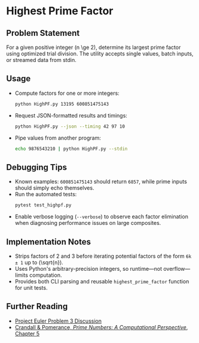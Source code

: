 # Highest Prime Factor

## Problem Statement
For a given positive integer \(n \ge 2\), determine its largest prime factor using optimized trial division. The utility accepts single values, batch inputs, or streamed data from stdin.

## Usage
- Compute factors for one or more integers:
  ```bash
  python HighPF.py 13195 600851475143
  ```
- Request JSON-formatted results and timings:
  ```bash
  python HighPF.py --json --timing 42 97 10
  ```
- Pipe values from another program:
  ```bash
  echo 9876543210 | python HighPF.py --stdin
  ```

## Debugging Tips
- Known examples: `600851475143` should return `6857`, while prime inputs should simply echo themselves.
- Run the automated tests:
  ```bash
  pytest test_highpf.py
  ```
- Enable verbose logging (`--verbose`) to observe each factor elimination when diagnosing performance issues on large composites.

## Implementation Notes
- Strips factors of 2 and 3 before iterating potential factors of the form `6k ± 1` up to \(\sqrt{n}\).
- Uses Python's arbitrary-precision integers, so runtime—not overflow—limits computation.
- Provides both CLI parsing and reusable `highest_prime_factor` function for unit tests.

## Further Reading
- [Project Euler Problem 3 Discussion](https://projecteuler.net/problem=3)
- [Crandall & Pomerance, *Prime Numbers: A Computational Perspective*, Chapter 5](https://doi.org/10.1007/978-0-387-49923-3)
